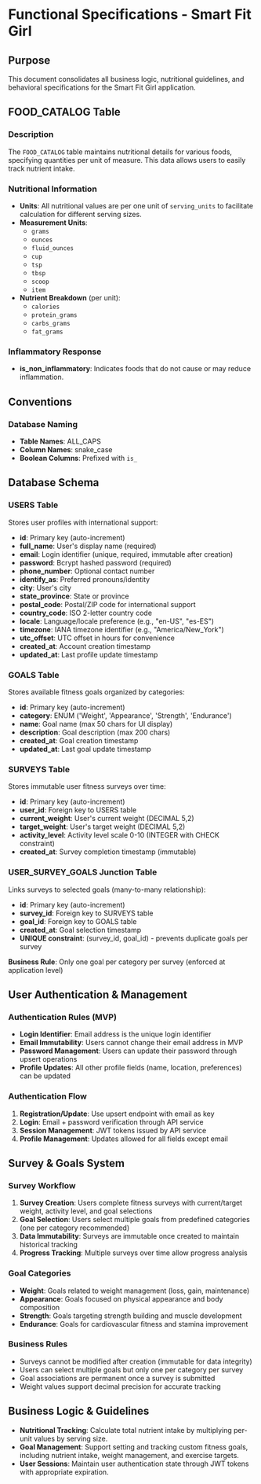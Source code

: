 # Functional Specifications - Smart Fit Girl

## Purpose
This document consolidates all business logic, nutritional guidelines, and behavioral specifications for the Smart Fit Girl application.

## FOOD_CATALOG Table

### Description
The `FOOD_CATALOG` table maintains nutritional details for various foods, specifying quantities per unit of measure. This data allows users to easily track nutrient intake.

### Nutritional Information
- **Units**: All nutritional values are per one unit of `serving_units` to facilitate calculation for different serving sizes.
- **Measurement Units**:
  - `grams`
  - `ounces`
  - `fluid_ounces`
  - `cup`
  - `tsp`
  - `tbsp`
  - `scoop`
  - `item`
- **Nutrient Breakdown** (per unit):
  - `calories`
  - `protein_grams`
  - `carbs_grams`
  - `fat_grams`

### Inflammatory Response
- **is_non_inflammatory**: Indicates foods that do not cause or may reduce inflammation.

## Conventions

### Database Naming
- **Table Names**: ALL_CAPS
- **Column Names**: snake_case
- **Boolean Columns**: Prefixed with `is_`

## Database Schema

### USERS Table
Stores user profiles with international support:

- **id**: Primary key (auto-increment)
- **full_name**: User's display name (required)
- **email**: Login identifier (unique, required, immutable after creation)
- **password**: Bcrypt hashed password (required)
- **phone_number**: Optional contact number
- **identify_as**: Preferred pronouns/identity
- **city**: User's city
- **state_province**: State or province
- **postal_code**: Postal/ZIP code for international support
- **country_code**: ISO 2-letter country code
- **locale**: Language/locale preference (e.g., "en-US", "es-ES")
- **timezone**: IANA timezone identifier (e.g., "America/New_York")
- **utc_offset**: UTC offset in hours for convenience
- **created_at**: Account creation timestamp
- **updated_at**: Last profile update timestamp

### GOALS Table
Stores available fitness goals organized by categories:

- **id**: Primary key (auto-increment)
- **category**: ENUM ('Weight', 'Appearance', 'Strength', 'Endurance')
- **name**: Goal name (max 50 chars for UI display)
- **description**: Goal description (max 200 chars)
- **created_at**: Goal creation timestamp
- **updated_at**: Last goal update timestamp

### SURVEYS Table
Stores immutable user fitness surveys over time:

- **id**: Primary key (auto-increment)
- **user_id**: Foreign key to USERS table
- **current_weight**: User's current weight (DECIMAL 5,2)
- **target_weight**: User's target weight (DECIMAL 5,2)
- **activity_level**: Activity level scale 0-10 (INTEGER with CHECK constraint)
- **created_at**: Survey completion timestamp (immutable)

### USER_SURVEY_GOALS Junction Table
Links surveys to selected goals (many-to-many relationship):

- **id**: Primary key (auto-increment)
- **survey_id**: Foreign key to SURVEYS table
- **goal_id**: Foreign key to GOALS table
- **created_at**: Goal selection timestamp
- **UNIQUE constraint**: (survey_id, goal_id) - prevents duplicate goals per survey

**Business Rule**: Only one goal per category per survey (enforced at application level)

## User Authentication & Management

### Authentication Rules (MVP)
- **Login Identifier**: Email address is the unique login identifier
- **Email Immutability**: Users cannot change their email address in MVP
- **Password Management**: Users can update their password through upsert operations
- **Profile Updates**: All other profile fields (name, location, preferences) can be updated

### Authentication Flow
1. **Registration/Update**: Use upsert endpoint with email as key
2. **Login**: Email + password verification through API service
3. **Session Management**: JWT tokens issued by API service
4. **Profile Management**: Updates allowed for all fields except email

## Survey & Goals System

### Survey Workflow
1. **Survey Creation**: Users complete fitness surveys with current/target weight, activity level, and goal selections
2. **Goal Selection**: Users select multiple goals from predefined categories (one per category recommended)
3. **Data Immutability**: Surveys are immutable once created to maintain historical tracking
4. **Progress Tracking**: Multiple surveys over time allow progress analysis

### Goal Categories
- **Weight**: Goals related to weight management (loss, gain, maintenance)
- **Appearance**: Goals focused on physical appearance and body composition
- **Strength**: Goals targeting strength building and muscle development
- **Endurance**: Goals for cardiovascular fitness and stamina improvement

### Business Rules
- Surveys cannot be modified after creation (immutable for data integrity)
- Users can select multiple goals but only one per category per survey
- Goal associations are permanent once a survey is submitted
- Weight values support decimal precision for accurate tracking

## Business Logic & Guidelines
- **Nutritional Tracking**: Calculate total nutrient intake by multiplying per-unit values by serving size.
- **Goal Management**: Support setting and tracking custom fitness goals, including nutrient intake, weight management, and exercise targets.
- **User Sessions**: Maintain user authentication state through JWT tokens with appropriate expiration.

